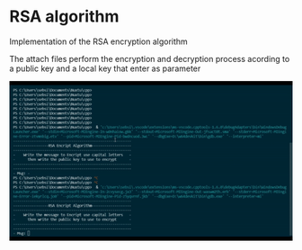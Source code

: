 # RSA algorithm

Implementation of the RSA encryption algorithm


The attach files perform the encryption and decryption process acording to a public key and a local key that enter as parameter

![slt-text](https://github.com/SebasSA1/nuxtu-LLP/blob/main/RSA.gif)
